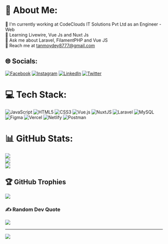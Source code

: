 # 💫 About Me:
🏢 I'm currently working at CodeClouds IT Solutions Pvt Ltd as an Engineer - Web<br>🏫 Learning Livewire, Vue Js and Nuxt Js<br>💬 Ask me about Laravel, FilamentPHP and Vue JS<br>📨 Reach me at tanmoydey8777@gmail.com


## 🌐 Socials:
[![Facebook](https://img.shields.io/badge/Facebook-%231877F2.svg?logo=Facebook&logoColor=white)](https://facebook.com/YoursJARVIS) [![Instagram](https://img.shields.io/badge/Instagram-%23E4405F.svg?logo=Instagram&logoColor=white)](https://instagram.com/yours_jarvis) [![LinkedIn](https://img.shields.io/badge/LinkedIn-%230077B5.svg?logo=linkedin&logoColor=white)](https://linkedin.com/in/yoursjarvis) [![Twitter](https://img.shields.io/badge/Twitter-%231DA1F2.svg?logo=Twitter&logoColor=white)](https://twitter.com/YoursJarvis) 

# 💻 Tech Stack:
![JavaScript](https://img.shields.io/badge/javascript-%23323330.svg?style=for-the-badge&logo=javascript&logoColor=%23F7DF1E) ![HTML5](https://img.shields.io/badge/html5-%23E34F26.svg?style=for-the-badge&logo=html5&logoColor=white) ![CSS3](https://img.shields.io/badge/css3-%231572B6.svg?style=for-the-badge&logo=css3&logoColor=white) ![Vue.js](https://img.shields.io/badge/vuejs-%2335495e.svg?style=for-the-badge&logo=vuedotjs&logoColor=%234FC08D) ![NuxtJS](https://img.shields.io/badge/Nuxt-black?style=for-the-badge&logo=nuxt.js&logoColor=white) ![Laravel](https://img.shields.io/badge/laravel-%23FF2D20.svg?style=for-the-badge&logo=laravel&logoColor=white) ![MySQL](https://img.shields.io/badge/mysql-%2300f.svg?style=for-the-badge&logo=mysql&logoColor=white) 	![Figma](https://img.shields.io/badge/figma-%23F24E1E.svg?style=for-the-badge&logo=figma&logoColor=white) ![Vercel](https://img.shields.io/badge/vercel-%23000000.svg?style=for-the-badge&logo=vercel&logoColor=white) ![Netlify](https://img.shields.io/badge/netlify-%23000000.svg?style=for-the-badge&logo=netlify&logoColor=#00C7B7) ![Postman](https://img.shields.io/badge/Postman-FF6C37?style=for-the-badge&logo=postman&logoColor=white)
# 📊 GitHub Stats:
![](https://github-readme-stats.vercel.app/api?username=yoursjarvis&theme=vue-dark&hide_border=false&include_all_commits=true&count_private=true)<br/>
![](https://github-readme-streak-stats.herokuapp.com/?user=yoursjarvis&theme=vue-dark&hide_border=false)<br/>
![](https://github-readme-stats.vercel.app/api/top-langs/?username=yoursjarvis&theme=vue-dark&hide_border=false&include_all_commits=true&count_private=true&layout=compact)

## 🏆 GitHub Trophies
![](https://github-profile-trophy.vercel.app/?username=yoursjarvis&theme=darkhub&no-frame=false&no-bg=false&margin-w=4)

### ✍️ Random Dev Quote
![](https://quotes-github-readme.vercel.app/api?type=horizontal&theme=tokyonight)

---
[![](https://visitcount.itsvg.in/api?id=yoursjarvis&icon=5&color=12)](https://visitcount.itsvg.in)

<!-- Proudly created with GPRM ( https://gprm.itsvg.in ) -->
